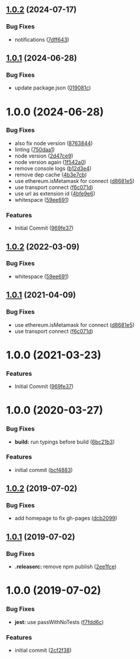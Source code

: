 ## [1.0.2](https://github.com/shanejonas/openrpc-inspector-transport-multichain/compare/1.0.1...1.0.2) (2024-07-17)


### Bug Fixes

* notifications ([7dff643](https://github.com/shanejonas/openrpc-inspector-transport-multichain/commit/7dff64312ac13633d951d50f29a1518c16aa8cf7))

## [1.0.1](https://github.com/shanejonas/openrpc-inspector-transport-multichain/compare/1.0.0...1.0.1) (2024-06-28)


### Bug Fixes

*  update package.json ([019081c](https://github.com/shanejonas/openrpc-inspector-transport-multichain/commit/019081c34448c6586ec408dcbbab4eb00cca9eeb))

# 1.0.0 (2024-06-28)


### Bug Fixes

* also fix node version ([8763844](https://github.com/shanejonas/openrpc-inspector-transport-multichain/commit/876384422bc1100dad7f36da0d314c1b6527fc75))
* linting ([750daa1](https://github.com/shanejonas/openrpc-inspector-transport-multichain/commit/750daa18d9043d18631d8b35ee28efdc2044c1f5))
* node version ([2d47ce9](https://github.com/shanejonas/openrpc-inspector-transport-multichain/commit/2d47ce909f3a192c23093d0d27a2442c6d59c7b6))
* node version again ([1f542a0](https://github.com/shanejonas/openrpc-inspector-transport-multichain/commit/1f542a0233ac2488a184da9198c27a9fc0f612fd))
* remove console logs ([b12d3e4](https://github.com/shanejonas/openrpc-inspector-transport-multichain/commit/b12d3e4eb2398f5a10d937e91a4dda6aaba2a530))
* remove dep cache ([4b3e7cb](https://github.com/shanejonas/openrpc-inspector-transport-multichain/commit/4b3e7cbf07e30ce202169fe23445a46a97a19c87))
* use ethereum.isMetamask for connect ([d8681e5](https://github.com/shanejonas/openrpc-inspector-transport-multichain/commit/d8681e5b4056b615d00e967e45f3f9f93e5aafb7))
* use transport connect ([f6c071d](https://github.com/shanejonas/openrpc-inspector-transport-multichain/commit/f6c071d8a2ff9281864b73818fe5b3f49ec15b9c))
* use url as extension id ([4bfe9e6](https://github.com/shanejonas/openrpc-inspector-transport-multichain/commit/4bfe9e6d39bd87aac175228355d4dd58fc42bd7c))
* whitespace ([59ee691](https://github.com/shanejonas/openrpc-inspector-transport-multichain/commit/59ee69122e380a3ad7ff0c15bbdd01e736ecaaad))


### Features

* Initial Commit ([969fe37](https://github.com/shanejonas/openrpc-inspector-transport-multichain/commit/969fe3718b0ef335a6bb8e839a14a944457aa570))

## [1.0.2](https://github.com/MetaMask/openrpc-inspector-transport/compare/1.0.1...1.0.2) (2022-03-09)


### Bug Fixes

* whitespace ([59ee691](https://github.com/MetaMask/openrpc-inspector-transport/commit/59ee69122e380a3ad7ff0c15bbdd01e736ecaaad))

## [1.0.1](https://github.com/MetaMask/openrpc-inspector-transport/compare/1.0.0...1.0.1) (2021-04-09)


### Bug Fixes

* use ethereum.isMetamask for connect ([d8681e5](https://github.com/MetaMask/openrpc-inspector-transport/commit/d8681e5b4056b615d00e967e45f3f9f93e5aafb7))
* use transport connect ([f6c071d](https://github.com/MetaMask/openrpc-inspector-transport/commit/f6c071d8a2ff9281864b73818fe5b3f49ec15b9c))

# 1.0.0 (2021-03-23)


### Features

* Initial Commit ([969fe37](https://github.com/MetaMask/openrpc-inspector-transport/commit/969fe3718b0ef335a6bb8e839a14a944457aa570))

# 1.0.0 (2020-03-27)


### Bug Fixes

* **build:** run typings before build ([6bc21b3](https://github.com/xops/inspector-snaps-transport/commit/6bc21b37658d4dc926c4474cb0308fde6a9cfa4d))


### Features

* initial commit ([bcf4883](https://github.com/xops/inspector-snaps-transport/commit/bcf488345673ba964caaf60bd9719e5169efe08d))

## [1.0.2](https://github.com/etclabscore/pristine-typescript-react/compare/1.0.1...1.0.2) (2019-07-02)


### Bug Fixes

* add homepage to fix gh-pages ([dcb2099](https://github.com/etclabscore/pristine-typescript-react/commit/dcb2099))

## [1.0.1](https://github.com/etclabscore/pristine-typescript-react/compare/1.0.0...1.0.1) (2019-07-02)


### Bug Fixes

* **.releaserc:** remove npm publish ([2ee1fce](https://github.com/etclabscore/pristine-typescript-react/commit/2ee1fce))

# 1.0.0 (2019-07-02)


### Bug Fixes

* **jest:** use passWithNoTests ([f7fdd6c](https://github.com/etclabscore/pristine-typescript-react/commit/f7fdd6c))


### Features

* initial commit ([2cf2f38](https://github.com/etclabscore/pristine-typescript-react/commit/2cf2f38))
